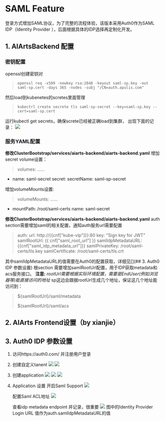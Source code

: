 # SAML Feature

登录方式增加SAML协议，为了完整的流程体验，该版本采用Auth0作为SAML IDP（Identity Provider ），后面根据具体的IDP选择再定制化开发。


## 1. AIArtsBackend 配置

### 密钥配置
openssl创建密钥对

>`openssl req -x509 -newkey rsa:2048 -keyout saml-sp.key -out saml-sp.cert -days 365 -nodes -subj "/CN=auth.apulis.com"`

然后load到kubenetes的scretes里面管理
>`kubectrl create secrete tls saml-sp-secret --key=saml-sp.key --cert=saml-sp.cert`

运行kubectl get secrets，确保screte已经被正确load到集群， 出现下面的记录：
![](images/secret.png)


### 服务YAML配置

**修改ClusterBootstrap/services/aiarts-backend/aiarts-backend.yaml**
增加secret volume设置：
>volumes:
   ......
   - name: saml-secret
     secret:
       secretName: saml-sp-secret

增加volumeMounts设置:
>volumeMounts:
   ......

   - mountPath: /root/saml-certs
      name: saml-secret

**修改ClusterBootstrap/services/aiarts-backend/aiarts-backend.yaml**
auth section需要增加saml的相关配置，通知auth服务url需要配置

> auth:
  	url: http://{{cnf["kube-vip"]}}:80
   	key: "Sign key for JWT"
   	samlRootUrl: {{ cnf["saml_root_url"] }}
   	samlIdpMetadataURL: {{cnf["saml_idp_metadata_url"]}}
   	samlPrivateKey: /root/saml-certs/tls.key
   	samlCertificate: /root/saml-certs/tls.crt

其中samlIdpMetadataURL的值需要在Auth0的配置获取，详细见[](## 3. Auth0 IDP 参数设置)
根section 需要增加samlRootUrl配置，用于IDP获取metadata和acs服务接口。
**注意:** *rootUrl需要根据实际环境配置，需要是EndUser(例如浏览器等)能直接访问的地址*
sp这边会跟据rootUrl生成几个地址，保证这几个地址能访问到：

>${samlRootUrl}/saml/metadata
>
>${samlRootUrl}/saml/acs

## 2. AIArts Frontend设置（by xianjie）

## 3. Auth0 IDP 参数设置
1. 访问https://auth0.com/ 并注册用户登录
2. 创建自定义tanent
 ![](images/auth0-1.png) ![](images/auth0-2.png)
3. 创建application
![](images/auth0-3.png) ![](images/auth0-4.png)
![](images/auth0-5.png)
4. Application 设置
	开启Saml Support
![](images/auth0-6.png)

	配置Saml ACL地址
![](images/auth0-7.png)

	查看idp metadata endpoint 并记录，很重要
    ![](images/auth0-8.png)
    图中的Identity Provider Login URL 值作为auth.samlIdpMetadataURL的值
